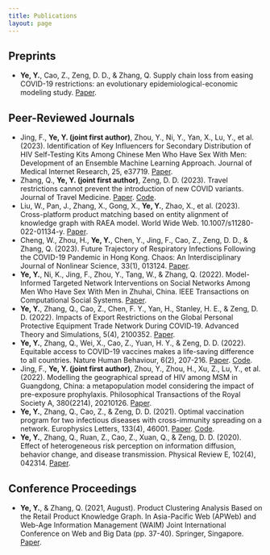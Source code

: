 ```yaml
---
title: Publications
layout: page
---
```


<h2>Preprints</h2> 
<ul>
    <li><b>Ye, Y.</b>, Cao, Z., Zeng, D. D., & Zhang, Q. Supply chain loss from easing COVID-19 restrictions: an evolutionary epidemiological-economic modeling study. <a href="https://doi.org/10.21203/rs.3.rs-2355650/v1">Paper</a>. </li>
</ul>

<h2>Peer-Reviewed Journals</h2> 
<ul>
    <li>Jing, F., <b>Ye, Y. (joint first author)</b>, Zhou, Y., Ni, Y., Yan, X., Lu, Y., et al. (2023). Identification of Key Influencers for Secondary Distribution of HIV Self-Testing Kits Among Chinese Men Who Have Sex With Men: Development of an Ensemble Machine Learning Approach. Journal of Medical Internet Research, 25, e37719. <a href="https://www.jmir.org/2023/1/e37719/">Paper</a>. </li>
    <li>Zhang, Q., <b>Ye, Y. (joint first author)</b>, Zeng, D. D. (2023). Travel restrictions cannot prevent the introduction of new COVID variants. Journal of Travel Medicine. <a href="https://academic.oup.com/jtm/advance-article-abstract/doi/10.1093/jtm/taad066/7169126?login=true">Paper</a>. <a href="https://github.com/jianan0099/EffectiveDistance">Code</a>. </li>
    <li>Liu, W., Pan, J., Zhang, X., Gong, X., <b>Ye, Y.</b>, Zhao, X., et al. (2023). Cross-platform product matching based on entity alignment of knowledge graph with RAEA model. World Wide Web. 10.1007/s11280-022-01134-y. <a href="https://link.springer.com/article/10.1007/s11280-022-01134-y">Paper</a>. </li>
    <li>Cheng, W., Zhou, H., <b>Ye, Y.</b>, Chen, Y., Jing, F., Cao, Z., Zeng, D. D., & Zhang, Q. (2023). Future Trajectory of Respiratory Infections Following the COVID-19 Pandemic in Hong Kong. Chaos: An Interdisciplinary Journal of Nonlinear Science, 33(1), 013124. <a href="https://aip.scitation.org/doi/10.1063/5.0123870">Paper</a>. </li>
    <li><b>Ye, Y.</b>, Ni, K., Jing, F., Zhou, Y., Tang, W., & Zhang, Q. (2022). Model-Informed Targeted Network Interventions on Social Networks Among Men Who Have Sex With Men in Zhuhai, China. IEEE Transactions on Computational Social Systems. <a href="https://ieeexplore.ieee.org/abstract/document/9940227">Paper</a>. </li>
    <li><b>Ye, Y.</b>, Zhang, Q., Cao, Z., Chen, F. Y., Yan, H., Stanley, H. E., & Zeng, D. D. (2022). Impacts of Export Restrictions on the Global Personal Protective Equipment Trade Network During COVID‐19. Advanced Theory and Simulations, 5(4), 2100352. <a href="https://onlinelibrary.wiley.com/doi/full/10.1002/adts.202100352">Paper</a>. </li>
    <li><b>Ye, Y.</b>, Zhang, Q., Wei, X., Cao, Z., Yuan, H. Y., & Zeng, D. D. (2022). Equitable access to COVID-19 vaccines makes a life-saving difference to all countries. Nature Human Behaviour, 6(2), 207-216. <a href="https://www.nature.com/articles/s41562-022-01289-8">Paper</a>. <a href="https://github.com/jianan0099/VacEquity">Code</a>. </li>
    <li>Jing, F., <b>Ye, Y. (joint first author)</b>, Zhou, Y., Zhou, H., Xu, Z., Lu, Y., et al. (2022). Modelling the geographical spread of HIV among MSM in Guangdong, China: a metapopulation model considering the impact of pre-exposure prophylaxis. Philosophical Transactions of the Royal Society A, 380(2214), 20210126. <a href="https://royalsocietypublishing.org/doi/full/10.1098/rsta.2021.0126">Paper</a>. </li>
    <li><b>Ye, Y.</b>, Zhang, Q., Cao, Z., & Zeng, D. D. (2021). Optimal vaccination program for two infectious diseases with cross-immunity spreading on a network. Europhysics Letters, 133(4), 46001. <a href="https://iopscience.iop.org/article/10.1209/0295-5075/133/46001/meta">Paper</a>. <a href="https://github.com/jianan0099/VAC_">Code</a>.</li>
    <li><b>Ye, Y.</b>, Zhang, Q., Ruan, Z., Cao, Z., Xuan, Q., & Zeng, D. D. (2020). Effect of heterogeneous risk perception on information diffusion, behavior change, and disease transmission. Physical Review E, 102(4), 042314. <a href="https://journals.aps.org/pre/abstract/10.1103/PhysRevE.102.042314">Paper</a>. </li>
</ul>

<h2>Conference Proceedings</h2> 
<ul>
<li><b>Ye, Y.</b>, & Zhang, Q. (2021, August). Product Clustering Analysis Based on the Retail Product Knowledge Graph. In Asia-Pacific Web (APWeb) and Web-Age Information Management (WAIM) Joint International Conference on Web and Big Data (pp. 37-40). Springer, Singapore. <a href="https://link.springer.com/chapter/10.1007/978-981-16-8143-1_4">Paper</a>.</li>
</ul>
